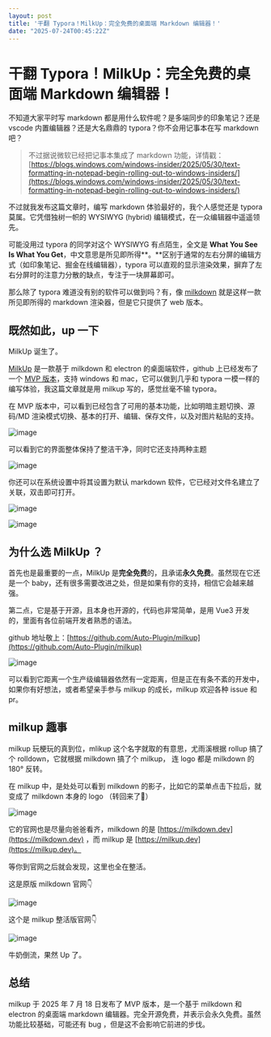 ```yaml
---
layout: post
title: '干翻 Typora！MilkUp：完全免费的桌面端 Markdown 编辑器！'
date: "2025-07-24T00:45:22Z"
---
```

干翻 Typora！MilkUp：完全免费的桌面端 Markdown 编辑器！
=======================================

不知道大家平时写 markdown 都是用什么软件呢？是多端同步的印象笔记？还是 vscode 内置编辑器？还是大名鼎鼎的 typora？你不会用记事本在写 markdown 吧？

> 不过据说微软已经把记事本集成了 markdown 功能，详情戳：[https://blogs.windows.com/windows-insider/2025/05/30/text-formatting-in-notepad-begin-rolling-out-to-windows-insiders/](https://blogs.windows.com/windows-insider/2025/05/30/text-formatting-in-notepad-begin-rolling-out-to-windows-insiders/)

不过就我发布这篇文章时，编写 markdown 体验最好的，我个人感觉还是 typora 莫属。它凭借独树一帜的 WYSIWYG (hybrid) 编辑模式，在一众编辑器中遥遥领先。

可能没用过 typora 的同学对这个 WYSIWYG 有点陌生，全文是 **What You See Is What You Get**，中文意思是所见即所得\*\*。\*\*区别于通常的左右分屏的编辑方式（如印象笔记、掘金在线编辑器），typora 可以直观的显示渲染效果，摒弃了左右分屏时的注意力分散的缺点，专注于一块屏幕即可。

那么除了 typora 难道没有别的软件可以做到吗？有，像 [milkdown](https://milkdown.dev/) 就是这样一款所见即所得的 markdown 渲染器，但是它只提供了 web 版本。

既然如此，up 一下
----------

MilkUp 诞生了。

[MilkUp](https://milkup.dev) 是一款基于 milkdown 和 electron 的桌面端软件，github 上已经发布了一个 [MVP 版本](https://github.com/Auto-Plugin/milkup/releases)，支持 windows 和 mac，它可以做到几乎和 typora 一模一样的编写体验，我这篇文章就是用 milkup 写的，感觉丝毫不输 typora。

在 MVP 版本中，可以看到已经包含了可用的基本功能，比如明暗主题切换、源码/MD 渲染模式切换、基本的打开、编辑、保存文件，以及对图片粘贴的支持。

![image](https://img2024.cnblogs.com/blog/2375774/202507/2375774-20250723131010740-614818689.png)

可以看到它的界面整体保持了整洁干净，同时它还支持两种主题

![image](https://img2024.cnblogs.com/blog/2375774/202507/2375774-20250723131021288-1120976493.png)

你还可以在系统设置中将其设置为默认 markdown 软件，它已经对文件名建立了关联，双击即可打开。

![image](https://img2024.cnblogs.com/blog/2375774/202507/2375774-20250723131028418-69496461.png)

![image](https://img2024.cnblogs.com/blog/2375774/202507/2375774-20250723131046306-1658949130.gif)

为什么选 MilkUp ？
-------------

首先也是最重要的一点，MilkUp 是**完全免费**的，且承诺**永久免费**。虽然现在它还是一个 baby，还有很多需要改进之处，但是如果有你的支持，相信它会越来越强。

第二点，它是基于开源，且本身也开源的，代码也非常简单，是用 Vue3 开发的，里面有各位前端开发者熟悉的语法。

github 地址敬上：[https://github.com/Auto-Plugin/milkup](https://github.com/Auto-Plugin/milkup)

![image](https://img2024.cnblogs.com/blog/2375774/202507/2375774-20250723131056845-619184007.png)

可以看到它距离一个生产级编辑器依然有一定距离，但是正在有条不紊的开发中，如果你有好想法，或者希望亲手参与 milkup 的成长，milkup 欢迎各种 issue 和 pr。

milkup 趣事
---------

milkup 玩梗玩的真到位，mlikup 这个名字就取的有意思，尤雨溪根据 rollup 搞了个 rolldown，它就根据 milkdown 搞了个 milkup， 连 logo 都是 milkdown 的 180° 反转。

在 milkup 中，是处处可以看到 milkdown 的影子，比如它的菜单点击下拉后，就变成了 milkdown 本身的 logo （转回来了🤣）

![image](https://img2024.cnblogs.com/blog/2375774/202507/2375774-20250723131122532-1324788475.gif)

它的官网也是尽量向爸爸看齐，milkdown 的是 [https://milkdown.dev](https://milkdown.dev) ，而 milkup 是 [https://milkup.dev](https://milkup.dev)。

等你到官网之后就会发现，这里也全在整活。

这是原版 milkdown 官网👇

![image](https://img2024.cnblogs.com/blog/2375774/202507/2375774-20250723131133703-995021865.gif)

这个是 milkup 整活版官网👇

![image](https://img2024.cnblogs.com/blog/2375774/202507/2375774-20250723131146755-1145259138.gif)

牛奶倒流，果然 Up 了。

总结
--

milkup 于 2025 年 7 月 18 日发布了 MVP 版本，是一个基于 milkdown 和 electron 的桌面端 markdown 编辑器。完全开源免费，并表示会永久免费。虽然功能比较基础，可能还有 bug ，但是这不会影响它前进的步伐。